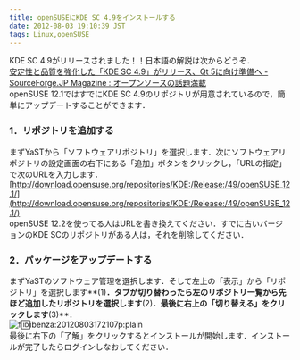 ```yaml
---
title: openSUSEにKDE SC 4.9をインストールする
date: 2012-08-03 19:10:39 JST
tags: Linux,openSUSE
---
```


KDE SC 4.9がリリースされました！！日本語の解説は次からどうぞ．<br />[安定性と品質を強化した「KDE SC 4.9」がリリース、Qt 5に向け準備へ - SourceForge.JP Magazine : オープンソースの話題満載](http://sourceforge.jp/magazine/12/08/02/2116203)<br />openSUSE 12.1ではすでにKDE SC 4.9のリポジトリが用意されているので，簡単にアップデートすることができます．

### 1．リポジトリを追加する

まずYaSTから「ソフトウェアリポジトリ」を選択します．次にソフトウェアリポジトリの設定画面の右下にある「追加」ボタンをクリックし，「URLの指定」で次のURLを入力します．<br />[http://download.opensuse.org/repositories/KDE:/Release:/49/openSUSE_12.1/](http://download.opensuse.org/repositories/KDE:/Release:/49/openSUSE_12.1/)<br />openSUSE 12.2を使ってる人はURLを書き換えてください．すでに古いバージョンのKDE SCのリポジトリがある人は，それを削除してください．

### 2．パッケージをアップデートする

まずYaSTのソフトウェア管理を選択します．そして左上の「表示」から「リポジトリ」を選択します**(1)**．タブが切り替わったら左のリポジトリ一覧から先ほど追加したリポジトリを選択します**(2)**．最後に右上の「切り替える」をクリックします**(3)**．<br />![f:id:ibenza:20120803172107p:plain](//cdn-ak.f.st-hatena.com/images/fotolife/i/ibenza/20120803/20120803172107.png)<br />
最後に右下の「了解」をクリックするとインストールが開始します．インストールが完了したらログインしなおしてください．

